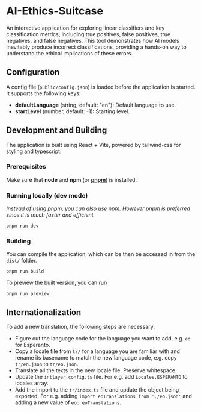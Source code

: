 # AI-Ethics-Suitcase

An interactive application for exploring linear classifiers and key classification metrics, including true positives, false positives, true negatives, and false negatives. This tool demonstrates how AI models inevitably produce incorrect classifications, providing a hands-on way to understand the ethical implications of these errors.

## Configuration

A config file (`public/config.json`) is loaded before the application is started. It supports the following keys:

- **defaultLanguage** (string, default: "en"): Default language to use.
- **startLevel** (number, default: -1): Starting level.

## Development and Building

The application is built using React + Vite, powered by tailwind-css for styling and typescript.

### Prerequisites

Make sure that **node** and **npm** (or [**pnpm**](https://pnpm.io/)) is installed.

### Running locally (dev mode)

_Instead of using pnpm, you can also use npm. However pnpm is preferred since it is much faster and efficient._

```
pnpm run dev
```

### Building

You can compile the application, which can be then be accessed in from the `dist/` folder.

```
pnpm run build
```

To preview the built version, you can run

```
pnpm run preview
```


## Internationalization

To add a new translation, the following steps are necessary:
- Figure out the language code for the language you want to add, e.g. `eo` for Esperanto.
- Copy a locale file from `tr/` for a language you are familiar with and rename its basename to match the new language code, e.g. copy `tr/en.json` to `tr/eo.json`.
- Translate all the texts in the new locale file. Preserve whitespace.
- Update the `intlayer.config.ts` file. For e.g. add `Locales.ESPERANTO` to locales array. 
- Add the import to the `tr/index.ts` file and update the object being exported. For e.g. adding `import eoTranslations from './eo.json'` and adding a new value of `eo: eoTranslations`.
